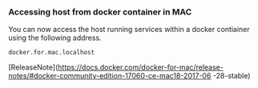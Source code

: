 ### Accessing host from docker container in MAC

You can now access the host running services within a docker contiainer using the following address.

`docker.for.mac.localhost`

[ReleaseNote](https://docs.docker.com/docker-for-mac/release-notes/#docker-community-edition-17060-ce-mac18-2017-06
-28-stable)
 
